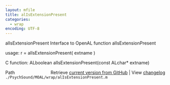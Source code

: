 ```yaml
---
layout: mfile
title: alIsExtensionPresent
categories:
  - wrap
encoding: UTF-8
---
```


alIsExtensionPresent  Interface to OpenAL function alIsExtensionPresent

usage:  r = alIsExtensionPresent( extname )

C function:  ALboolean alIsExtensionPresent(const ALchar\* extname)


<div class="code_header" style="text-align:right;">
  <span style="float:left;">Path&nbsp;&nbsp;</span> <span class="counter">Retrieve <a href=
  "https://raw.github.com/Psychtoolbox-3/Psychtoolbox-3/beta/./PsychSound/MOAL/wrap/alIsExtensionPresent.m">current version from GitHub</a> | View <a href=
  "https://github.com/Psychtoolbox-3/Psychtoolbox-3/commits/beta/./PsychSound/MOAL/wrap/alIsExtensionPresent.m">changelog</a></span>
</div>
<div class="code">
  <code>./PsychSound/MOAL/wrap/alIsExtensionPresent.m</code>
</div>
